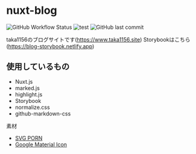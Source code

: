 # nuxt-blog

![GitHub Workflow Status](https://img.shields.io/github/workflow/status/taka1156/nuxt-blog/firebase%20deploy)
![test](https://github.com/taka1156/nuxt-blog/workflows/test/badge.svg)
![GitHub last commit](https://img.shields.io/github/last-commit/taka1156/nuxt-blog)

taka1156のブログサイトです(https://www.taka1156.site)
Storybookはこちら(https://blog-storybook.netlify.app)

## 使用しているもの
- Nuxt.js
- marked.js
- highlight.js
- Storybook
- normalize.css
- github-markdown-css

素材
- [SVG PORN](https://svgporn.com/)
- [Google Material Icon](https://material.io/resources/icons/?style=baseline)
